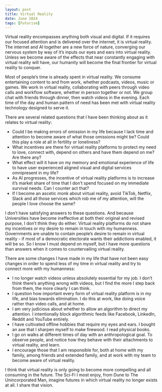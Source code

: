 ```yaml
---
layout: post
title: Virtual Reality
date: June 2024
tags: [Futurism]
---
```


Virtual reality encompasses anything both visual and digital. If it requires our focused attention and is delivered over the internet, it is virtual reality. The internet and AI together are a new force of nature, converging our nervous system by way of it’s inputs our eyes and ears into virtual reality. Unless we become aware of the effects that near constantly engaging with virtual reality will have, our humanity will become the final frontier for virtual reality to conquer.

Most of people’s time is already spent in virtual reality. We consume entertaining content to and from work, whether podcasts, videos, music or games. We work in virtual reality, collaborating with peers through video calls and workflow software, whether in person together or not. We group chat with friends through dinner, then watch videos in the evening. Each time of the day and human pattern of need has been met with virtual reality technology designed to serve it.

There are several related questions that I have been thinking about as it relates to virtual reality:

- Could I be making errors of omission in my life because I lack time and attention to become aware of what those omissions might be? Could this play a role at all in fertility or loneliness? 
- What incentives are there for virtual reality platforms to protect my need to love, connect with, depend on others and have them depend on me? Are there any?
- What effect will it have on my memory and emotional experience of life to have user experienced aligned visual and digital services omnipresent in my life?
- As AI progresses, the incentive of virtual reality platforms is to increase it’s market share of time that I don’t spend focused on my immediate survival needs. Can I counter act that?
- If I become an ascetic monk about virtual reality, avoid TikTok, Netflix, Slack and all those services which rob me of my attention, will the people I love choose the same?

I don’t have satisfying answers to these questions. And because Universities have become ineffective at both their original and revised purpose, I don’t think they do either. Virtual reality platforms do not share my incentives or my desire to remain in touch with my humanness. Governments are unable to contain people’s desire to remain in virtual reality - if most of a democratic electorate wants their addictions enabled, it will be so. So I know I must depend on myself, but I have more questions than answers when it comes to countervailing virtual reality.

There are some changes I have made in my life that have not been easy changes in order to spend less of my time in virtual reality and try to connect more with my humanness:

- I no longer watch videos unless absolutely essential for my job. I don’t think there’s anything wrong with videos, but I find the more I step back from them, the more clearly I can think.
- I question how important every form of virtual reality platform is in my life, and bias towards elimination. I do this at work, like doing voice rather than video calls, and at home.
- I am very judicious about whether to allow an algorithm to direct my attention. I intentionally block algorithmic feeds like Facebook, LinkedIn, Reddit and YouTube entirely.
- I have cultivated offline hobbies that require my eyes and ears. I bought an axe that I sharpen myself to make firewood. I read physical books. 
- I go on walks at different times of day with an anthropological goal. To observe people, and notice how they behave with their attachments to virtual reality, and learn.
- I encourage those that I am responsible for, both at home with my family, among friends and extended family, and at work with my team to become aware of virtual reality.

I think that virtual reality is only going to become more compelling and all consuming in the future. The Sci-Fi I most enjoy, from Dune to The Unincorporated Man, imagine futures in which virtual reality no longer exists at all. I share that vision.
